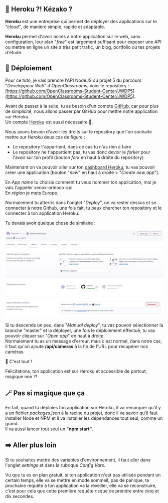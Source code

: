## 🧐 Heroku ?! Kézako ?

**Heroku** est une entreprise qui permet de déployer des applications sur le _"cloud"_, de manière simple, rapide et adaptable.

**Heroku** permet d'avoir accès à notre application sur le web, sans configuration, leur plan "_free_" est largement suffisant pour exposer une API ou mettre en ligne un site à très petit trafic, un blog, portfolio ou tes projets d'étude.

## 🚀 Déploiement

Pour ce tuto, je vais prendre l'API NodeJS du projet 5 du parcours "_Développeur Web_" d'_OpenClassrooms_, voici le repository : [https://github.com/OpenClassrooms-Student-Center/JWDP5](https://github.com/OpenClassrooms-Student-Center/JWDP5).

Avant de passer à la suite, tu as besoin d'un compte [GitHub](https://github.com/), car pour plus de simplicité, nous allons passer par GitHub pour mettre notre application sur Heroku.  
Un compte [Heroku](https://heroku.com) est aussi nécessaire 🙂.

Nous avons besoin d'avoir les droits sur le repository que l'on souhaite mettre sur _Heroku_ deux cas de figure : 

- Le repository t'appartient, dans ce cas tu n'as rien à faire
- Le repository ne t'appartient pas, tu vas donc devoir le _forker_ pour l'avoir sur ton profil (bouton _fork_ en haut à droite du repository)

Maintenant on va pouvoir aller sur ton [dashboard Heroku](https://dashboard.heroku.com/apps), tu vas pouvoir créer une application (bouton "_new_" en haut à droite > "_Create new app_").

En _App name_ tu choisis comment tu veux nommer ton application, moi je vais l'appeler xenox-orinoco-api  
En _région_ je mets Europe.

Normalement tu atterris dans l'onglet "_Deploy_", on va rester dessus et se connecter à notre Github, une fois fait, tu peux chercher ton repository et le connecter à ton application Heroku.  

Tu devais avoir quelque chose de similaire : 

![Screenshot Heroku](resources/heroku_1.jpg)

Si tu descends un peu, dans "_Manual deploy_", tu vas pouvoir sélectionner la branche "master" et la déployer, une fois le déploiement effectué, tu vas pouvoir cliquer sur "_Open app_" en haut à droite.  
Normalement tu as un message d'erreur, mais c'est normal, dans notre cas, il faut qu'on ajoute **/api/cameras** à la fin de l'URL pour récupérer nos caméras.

🎉 C'est tout !

Félicitations, ton application est sur Heroku et accessible de partout, magique non ?!

## 🪄 Pas si magique que ça

En fait, quand tu déploies ton application sur Heroku, il va remarquer qu'il y a un fichier _packages.json_ à la racine du projet, donc il va savoir qu'il faut installer Node et NPM et il va installer les dépendances tout seul, comme un grand.  
Il va aussi lancer tout seul un **"npm start"**. 

## ➡️ Aller plus loin

Si tu souhaites mettre des variables d'environnement, il faut aller dans l'onglet _settings_ et dans la rubrique _Config Vars_.

Vu que tu es en plan gratuit, si ton application n'est pas utilisée pendant un certain temps, elle va se mettre en mode sommeil, pas de panique, ta prochaine requête à ton application va la réveiller, 
elle va se reconstruire, c'est pour cela que cette première requête risque de prendre entre cinq et dix secondes.  